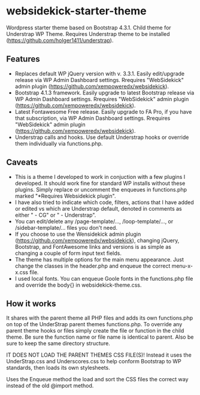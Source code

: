 # websidekick-starter-theme
Wordpress starter theme based on Bootstrap 4.3.1. Child theme for Understrap WP Theme.
Requires Understrap theme to be installed (https://github.com/holger1411/understrap).

## Features
- Replaces default WP jQuery version with v. 3.3.1. Easily edit/upgrade release via WP Admin Dashboard settings. Rrequires "WebSidekick" admin plugin (https://github.com/xempoweredx/websidekick).
- Bootstrap 4.1.3 framework. Easily upgrade to latest Bootstrap release via WP Admin Dashboard settings. Rrequires "WebSidekick" admin plugin (https://github.com/xempoweredx/websidekick).
- Latest Fontawesome Free release. Easily upgrade to FA Pro, if you have that subscription, via WP Admin Dashboard settings. Rrequires "WebSidekick" admin plugin (https://github.com/xempoweredx/websidekick).
- Understrap calls and hooks. Use default Understrap hooks or override them individually via functions.php.

## Caveats
- This is a theme I developed to work in conjuction with a few plugins I developed. It should work fine for standard WP installs without these plugins. Simply replace or uncomment the enqueues in functions.php marked "*Requires Websidekick plugin". 
- I have also tried to indicate which code, filters, actions that I have added or edited vs which are Understrap default, denoted in comments as either " - CG" or " - Understrap".
- You can edit/delete any /page-template/..., /loop-template/..., or /sidebar-template/... files you don't need.
- If you choose to use the Wensidekick admin plugin (https://github.com/xempoweredx/websidekick), changing jQuery, Bootstrap, and FontAwesome links and versions is as simple as changing a couple of form input text fields.
- The theme has multiple options for the main menu appearance. Just change the classes in the header.php and enqueue the correct menu-x-x.css file.
- I used local fonts. You can enqueue Goole fonts in the functions.php file and override the body{} in websidekick-theme.css.

## How it works
It shares with the parent theme all PHP files and adds its own functions.php on top of the UnderStrap parent themes functions.php. To override any parent theme hooks or files simply create the file or function in the child theme. Be sure the function name or file name is identical to parent. Also be sure to keep the same directory structure.

IT DOES NOT LOAD THE PARENT THEMES CSS FILE(S)!
Instead it uses the UnderStrap.css and Underscores.css to help conform Bootstrap to WP standards, then loads its own stylesheets.

Uses the Enqueue method the load and sort the CSS files the correct way instead of the old @import method.